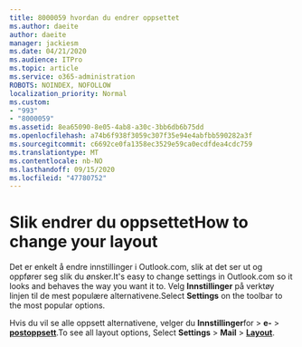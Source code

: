 ```yaml
---
title: 8000059 hvordan du endrer oppsettet
ms.author: daeite
author: daeite
manager: jackiesm
ms.date: 04/21/2020
ms.audience: ITPro
ms.topic: article
ms.service: o365-administration
ROBOTS: NOINDEX, NOFOLLOW
localization_priority: Normal
ms.custom:
- "993"
- "8000059"
ms.assetid: 8ea65090-8e05-4ab8-a30c-3bb6db6b75dd
ms.openlocfilehash: a74b6f938f3059c307f35e94e4abfbb590282a3f
ms.sourcegitcommit: c6692ce0fa1358ec3529e59ca0ecdfdea4cdc759
ms.translationtype: MT
ms.contentlocale: nb-NO
ms.lasthandoff: 09/15/2020
ms.locfileid: "47780752"
---
```

# <a name="how-to-change-your-layout"></a><span data-ttu-id="43cb8-102">Slik endrer du oppsettet</span><span class="sxs-lookup"><span data-stu-id="43cb8-102">How to change your layout</span></span>

<span data-ttu-id="43cb8-103">Det er enkelt å endre innstillinger i Outlook.com, slik at det ser ut og oppfører seg slik du ønsker.</span><span class="sxs-lookup"><span data-stu-id="43cb8-103">It's easy to change settings in Outlook.com so it looks and behaves the way you want it to.</span></span> <span data-ttu-id="43cb8-104">Velg **Innstillinger** på verktøy linjen til de mest populære alternativene.</span><span class="sxs-lookup"><span data-stu-id="43cb8-104">Select **Settings** on the toolbar to the most popular options.</span></span>

<span data-ttu-id="43cb8-105">Hvis du vil se alle oppsett alternativene, velger du **Innstillinger**for  >  **e-**  >  [**postoppsett**](https://outlook.live.com/mail/options/mail/layout).</span><span class="sxs-lookup"><span data-stu-id="43cb8-105">To see all layout options, Select **Settings** > **Mail** > [**Layout**](https://outlook.live.com/mail/options/mail/layout).</span></span>
  
